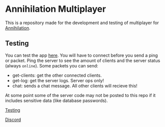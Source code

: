 # Annihilation Multiplayer

This is a repository made for the development and testing of multiplayer for [Annihilation](https://annihilation.drvortex.dev).

## Testing

You can test the app [here](https://a.drvortex.dev/mp). You will have to connect before you send a ping or packet. Ping the server to see the amount of clients and the server status (always `online`). Some packets you can send:
- get-clients: get the other connected clients.
- get-log: get the server logs. Server ops only!
- chat: sends a chat message. All other clients will recieve this!

At some point some of the server code may not be posted to this repo if it includes sensitive data (like database passwords).

[Testing](https://a.drvortex.dev/mp)

[Discord](https://a.drvortex.dev/discord)
